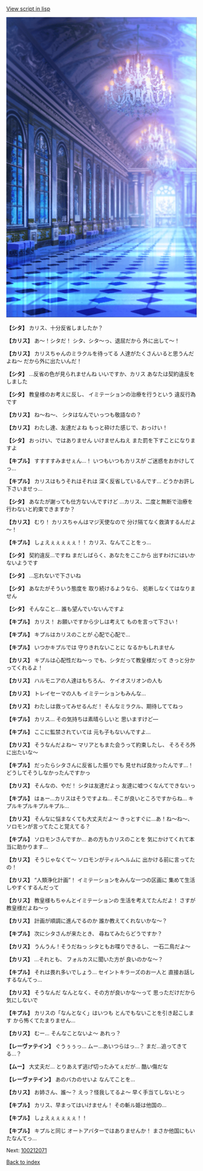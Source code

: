[View script in lisp](../scripts/100212060.txt)

![mamon_room.png](../images/backgrounds/mamon_room.png)

**【シタ】**
カリス、十分反省しましたか？

**【カリス】**
あ～！シタだ！
シタ、シタ～っ、退屈だから
外に出して～！

**【カリス】**
カリスちゃんのミラクルを待ってる
人達がたくさんいると思うんだよね～
だから外に出たいんだ！

**【シタ】**
…反省の色が見られませんね
いいですか、カリス
あなたは契約違反をしました

**【シタ】**
教皇様のお考えに反し、
イミテーションの治療を行うという
違反行為です

**【カリス】**
ね～ね～、
シタはなんでいっつも敬語なの？

**【カリス】**
わたし達、友達だよね
もっと砕けた感じで、おっけい！

**【シタ】**
おっけい、ではありません
いけませんねえ
また罰を下すことになりますよ

**【キプル】**
すすすすみませぇん…！
いつもいつもカリスが
ご迷惑をおかけしてっ…

**【キプル】**
カリスはもうそれはそれは
深く反省しているんです…
どうかお許し下さいませっ…

**【シタ】**
あなたが謝っても仕方ないんですけど
…カリス、二度と無断で治療を
行わないと約束できますか？

**【カリス】**
むり！
カリスちゃんはマジ天使なので
分け隔てなく救済するんだよ～！

**【キプル】**
しょえぇぇぇぇぇ！！
カリス、なんてことをっ…

**【シタ】**
契約違反…ですね
まだしばらく、あなたをここから
出すわけにはいかないようです

**【シタ】**
…忘れないで下さいね

**【シタ】**
あなたがそういう態度を
取り続けるようなら、
処断しなくてはなりません

**【シタ】**
そんなこと…
誰も望んでいないんですよ

**【キプル】**
カリス！
お願いですから少しは考えて
ものを言って下さい！

**【キプル】**
キプルはカリスのことが
心配で心配で…

**【キプル】**
いつかキプルでは
守りきれないことに
なるかもしれません

**【カリス】**
キプルは心配性だね～っ
でも、シタだって教皇様だって
きっと分かってくれるよ！

**【カリス】**
ハルモニアの人達はもちろん、
ケイオスリオンの人も

**【カリス】**
トレイセーマの人も
イミテーションもみんな…

**【カリス】**
わたしは救ってみせるんだ！
そんなミラクル、期待しててねっ

**【キプル】**
カリス…
その気持ちは素晴らしいと
思いますけど―

**【キプル】**
ここに監禁されていては
元も子もないんですよ…

**【カリス】**
そうなんだよね～
マリアともまた会うって約束したし、
そろそろ外に出たいな～

**【キプル】**
だったらシタさんに反省した振りでも
見せれば良かったんです…！
どうしてそうしなかったんですかっ

**【カリス】**
そんなの、やだ！
シタは友達だよっ
友達に嘘つくなんてできないっ

**【キプル】**
はぁー…カリスはそうですよね…
そこが良いところですからね…
キプルキプルキプルキプル…

**【カリス】**
そんなに悩まなくても大丈夫だよ～
きっとすぐに…あ！ね～ね～、
ソロモンが言ってたこと覚えてる？

**【キプル】**
ソロモンさんですか…
あの方もカリスのことを
気にかけてくれて本当に助かります…

**【カリス】**
そうじゃなくて～
ソロモンがティルヘルムに
出かける前に言ってたの！

**【カリス】**
“人類浄化計画”！
イミテーションをみんな一つの区画に
集めて生活しやすくするんだって

**【カリス】**
教皇様もちゃんとイミテーションの
生活を考えてたんだよ！
さすが教皇様だよね～っ

**【カリス】**
計画が順調に進んでるのか
誰か教えてくれないかな～？

**【キプル】**
次にシタさんが来たとき、
尋ねてみたらどうですか？

**【カリス】**
うんうん！そうだねっ
シタともお喋りできるし、
一石二鳥だよ～

**【カリス】**
…それとも、
フォルカスに聞いた方が
良いのかな～？

**【キプル】**
それは畏れ多いでしょう…
セイントキラーズのお一人と
直接お話しするなんてっ…

**【カリス】**
そうなんだ
なんとなく、その方が良いかな～って
思っただけだから気にしないで

**【キプル】**
カリスの「なんとなく」はいつも
とんでもないことを引き起こします
から怖くてたまりません…

**【カリス】**
むー…
そんなことないよ～
あれっ？

**【レーヴァテイン】**
ぐうぅぅっ…
ムー…あいつらはっ…？
まだ…追ってきてる…？

**【ムー】**
大丈夫だ…
とりあえず逃げ切ったみてぇだが…
酷い傷だな

**【レーヴァテイン】**
あのバカのせいよ
なんてことを…

**【カリス】**
お姉さん、誰～？
えっ？怪我してるよ～
早く手当てしないとっ

**【キプル】**
カリス、早まってはいけません！
その斬ル姫は他国の…

**【キプル】**
しょえぇぇぇぇぇ！！

**【キプル】**
キプルと同じ
オートアバターではありませんか！
まさか他国にもいたなんてっ…

Next: [100212071](100212071.md)

[Back to index](index.md)
